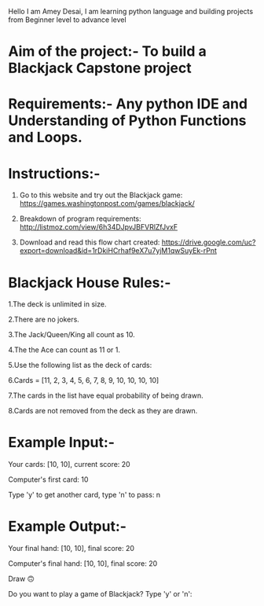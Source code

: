 Hello I am Amey Desai, I am learning python language and building projects from Beginner level to advance level

# Aim of the project:- To build a Blackjack Capstone project

# Requirements:- Any python IDE and Understanding of Python Functions and Loops.

# Instructions:- 

1. Go to this website and try out the Blackjack game:   https://games.washingtonpost.com/games/blackjack/

2. Breakdown of program requirements: http://listmoz.com/view/6h34DJpvJBFVRlZfJvxF

3. Download and read this flow chart created: https://drive.google.com/uc?export=download&id=1rDkiHCrhaf9eX7u7yjM1qwSuyEk-rPnt

# Blackjack House Rules:- 
1.The deck is unlimited in size. 

2.There are no jokers. 

3.The Jack/Queen/King all count as 10.

4.The the Ace can count as 11 or 1.

5.Use the following list as the deck of cards:

6.Cards = [11, 2, 3, 4, 5, 6, 7, 8, 9, 10, 10, 10, 10]

7.The cards in the list have equal probability of being drawn.

8.Cards are not removed from the deck as they are drawn.

# Example Input:-

 Your cards: [10, 10], current score: 20
 
 Computer's first card: 10
 
Type 'y' to get another card, type 'n' to pass: n

# Example Output:-

Your final hand: [10, 10], final score: 20

Computer's final hand: [10, 10], final score: 20

Draw 🙃

Do you want to play a game of Blackjack? Type 'y' or 'n':